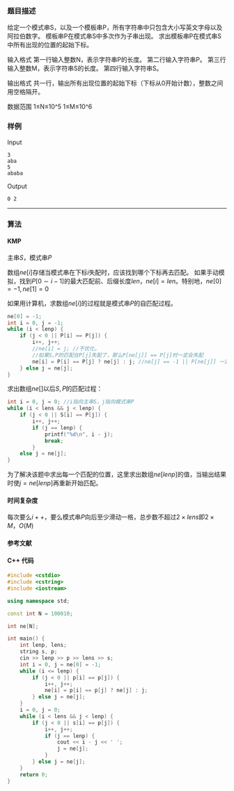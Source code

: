 ### 题目描述

给定一个模式串S，以及一个模板串P，所有字符串中只包含大小写英文字母以及阿拉伯数字。
模板串P在模式串S中多次作为子串出现。
求出模板串P在模式串S中所有出现的位置的起始下标。

输入格式
第一行输入整数N，表示字符串P的长度。
第二行输入字符串P。
第三行输入整数M，表示字符串S的长度。
第四行输入字符串S。

输出格式
共一行，输出所有出现位置的起始下标（下标从0开始计数），整数之间用空格隔开。

数据范围
1≤N≤10^5 
1≤M≤10^6

### 样例

Input

```
3
aba
5
ababa
```

Output

```
0 2
```

----------

### 算法
#### KMP

主串$S$，模式串$P$

数组$ne[i]$存储当模式串在下标$i$失配时，应该找到哪个下标再去匹配。
如果手动模拟，找到$P[0 \sim i - 1]$的最大匹配前、后缀长度$len$，$ne[i] = len$。特别地，$ne[0] = -1,ne[1] = 0$

如果用计算机，求数组$ne[i]$的过程就是模式串$P$的自匹配过程。

``` cpp
ne[0] = -1;
int i = 0, j = -1;
while (i < lenp) {
	if (j < 0 || P[i] == P[j]) {
		i++, j++;
		//ne[i] = j; //不优化。
		//如果S,P的匹配在P[j]失配了，那么P[ne[j]] == P[j]时一定会失配
		ne[i] = P[i] == P[j] ? ne[j] : j; //ne[j] == -1 || P[ne[j]] 一定!= P[i]
	} else j = ne[j];
}
```

求出数组$ne[]$以后$S, P$的匹配过程：

``` cpp
int i = 0, j = 0; //i指向主串S，j指向模式串P
while (i < lens && j < lenp) {
	if (j < 0 || S[i] == P[j]) {
		i++, j++;
		if (j == lenp) {
			printf("%d\n", i - j);
			break;
		}
	else j = ne[j];
}
```

为了解决该题中求出每一个匹配的位置，这里求出数组$ne[lenp]$的值，当输出结果时使$j = ne[lenp]$再重新开始匹配。

#### 时间复杂度

每次要么$i++$，要么模式串$P$向后至少滑动一格，总步数不超过$2 \times lens$即$2 \times M$，$O(M)$

#### 参考文献

#### C++ 代码

``` cpp
#include <cstdio>
#include <cstring>
#include <iostream>

using namespace std;

const int N = 100010;

int ne[N];

int main() {
    int lenp, lens;
    string s, p;
    cin >> lenp >> p >> lens >> s;
    int i = 0, j = ne[0] = -1;
    while (i <= lenp) {
        if (j < 0 || p[i] == p[j]) {
            i++, j++;
            ne[i] = p[i] == p[j] ? ne[j] : j;
        } else j = ne[j];
    }
    i = 0, j = 0;
    while (i < lens && j < lenp) {
        if (j < 0 || s[i] == p[j]) {
            i++, j++;
            if (j == lenp) {
                cout << i - j << ' ';
                j = ne[j];
            }
        } else j = ne[j];
    }
    return 0;
}
```